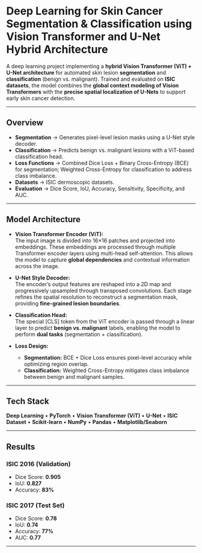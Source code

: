 # Deep Learning for Skin Cancer Segmentation & Classification using Vision Transformer and U-Net Hybrid Architecture

A deep learning project implementing a **hybrid Vision Transformer (ViT) + U-Net architecture** for automated skin lesion **segmentation** and **classification** (benign vs. malignant). Trained and evaluated on **ISIC datasets**, the model combines the **global context modeling of Vision Transformers** with the **precise spatial localization of U-Nets** to support early skin cancer detection.

---

##  Overview
- **Segmentation** → Generates pixel-level lesion masks using a U-Net style decoder.  
- **Classification** → Predicts benign vs. malignant lesions with a ViT-based classification head.  
- **Loss Functions** → Combined Dice Loss + Binary Cross-Entropy (BCE) for segmentation; Weighted Cross-Entropy for classification to address class imbalance.  
- **Datasets** → ISIC dermoscopic datasets.  
- **Evaluation** → Dice Score, IoU, Accuracy, Sensitivity, Specificity, and AUC.  

---

## Model Architecture

- **Vision Transformer Encoder (ViT):**  
  The input image is divided into 16×16 patches and projected into embeddings. These embeddings are processed through multiple Transformer encoder layers using multi-head self-attention. This allows the model to capture **global dependencies** and contextual information across the image.

- **U-Net Style Decoder:**  
  The encoder’s output features are reshaped into a 2D map and progressively upsampled through transposed convolutions. Each stage refines the spatial resolution to reconstruct a segmentation mask, providing **fine-grained lesion boundaries**.

- **Classification Head:**  
  The special [CLS] token from the ViT encoder is passed through a linear layer to predict **benign vs. malignant** labels, enabling the model to perform **dual tasks** (segmentation + classification).

- **Loss Design:**  
  - **Segmentation:** BCE + Dice Loss ensures pixel-level accuracy while optimizing region overlap.  
  - **Classification:** Weighted Cross-Entropy mitigates class imbalance between benign and malignant samples.  

---

## Tech Stack
**Deep Learning** • **PyTorch** • **Vision Transformer (ViT)** • **U-Net** • **ISIC Dataset** • **Scikit-learn** • **NumPy** • **Pandas** • **Matplotlib/Seaborn**

---

## Results

### ISIC 2016 (Validation)
- Dice Score: **0.905**  
- IoU: **0.827**  
- Accuracy: **83%**

### ISIC 2017 (Test Set)
- Dice Score: **0.78**  
- IoU: **0.74**  
- Accuracy: **77%**  
- AUC: **0.77**

---
